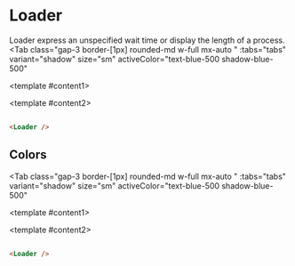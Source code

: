 <script setup>


const tabs = [
  { label: 'UI', value: 1, content: '' },
  { label: 'Props', value: 2, content: ''}

]
</script>




# Loader

Loader express an unspecified wait time or display the length of a process.
<Tab 
   class="gap-3 border-[1px]  rounded-md w-full mx-auto "
    :tabs="tabs" 
    variant="shadow"
    size="sm"
    activeColor="text-blue-500 shadow-blue-500"
  >
<template #content1>

<div class="  p-6 rounded-lg   flex justify-center items-center flex-col gap-4 ">

<Loader />

</div>
</template>


  <template #content2>

  ```md

<Loader />

```
  </template>

</Tab>




## Colors

<Tab 
   class="gap-3 border-[1px]  rounded-md w-full mx-auto "
    :tabs="tabs" 
    variant="shadow"
    size="sm"
    activeColor="text-blue-500 shadow-blue-500"
  >
<template #content1>

<div class="grid grid-cols-8 gap-3 justify-items-center">


<Loader color="primary" />
<Loader color="secondary"/>
<Loader color="warning" />
<Loader color="default"/>
<Loader color="error"/>
<Loader color="warning"/>
<Loader color="dark"/>
<Loader color="light"/>




</div>
</template>


  <template #content2>

  ```md

<Loader />

```
  </template>

</Tab>